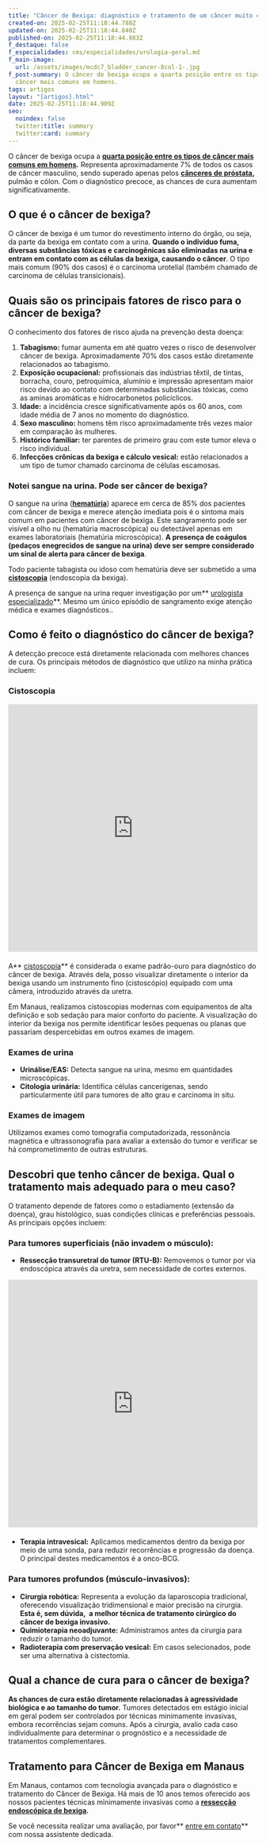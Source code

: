 ```yaml
---
title: "Câncer de Bexiga: diagnóstico e tratamento de um câncer muito comum"
created-on: 2025-02-25T11:18:44.788Z
updated-on: 2025-02-25T11:18:44.840Z
published-on: 2025-02-25T11:18:44.883Z
f_destaque: false
f_especialidades: cms/especialidades/urologia-geral.md
f_main-image:
  url: /assets/images/mcdc7_bladder_cancer-8col-1-.jpg
f_post-summary: O câncer de bexiga ocupa a quarta posição entre os tipos de
  câncer mais comuns em homens.
tags: artigos
layout: "[artigos].html"
date: 2025-02-25T11:18:44.909Z
seo:
  noindex: false
  twitter:title: summary
  twitter:card: summary
---
```

O câncer de bexiga ocupa a **[quarta posição entre os tipos de câncer mais comuns em homens](https://www.pfizer.com.br/sua-saude/oncologia/cancer-de-bexiga#:~:text=O%20c%C3%A2ncer%20de%20bexiga%20%C3%A9%20o%20quarto%20mais%20comum%20em,s%C3%A3o%20os%20grupos%20mais%20afetados.).** Representa aproximadamente 7% de todos os casos de câncer masculino, sendo superado apenas pelos **[cânceres de próstata](https://uroconsult.com.br/artigos/cancer-de-prostata-a-importancia-do-diagnostico-precoce/),** pulmão e cólon. Com o diagnóstico precoce, as chances de cura aumentam significativamente.

## O que é o câncer de bexiga?

O câncer de bexiga é um tumor do revestimento interno do órgão, ou seja, da parte da bexiga em contato com a urina. **Quando o indivíduo fuma, diversas substâncias tóxicas e carcinogênicas são eliminadas na urina e entram em contato com as células da bexiga, causando o câncer**.  O tipo mais comum (90% dos casos) é o carcinoma urotelial (também chamado de carcinoma de células transicionais).

## Quais são os principais fatores de risco para o câncer de bexiga?

O conhecimento dos fatores de risco ajuda na prevenção desta doença:

1. **Tabagismo:** fumar aumenta em até quatro vezes o risco de desenvolver câncer de bexiga. Aproximadamente 70% dos casos estão diretamente relacionados ao tabagismo.
2. **Exposição ocupacional:** profissionais das indústrias têxtil, de tintas, borracha, couro, petroquímica, alumínio e impressão apresentam maior risco devido ao contato com determinadas substâncias tóxicas, como as aminas aromáticas e hidrocarbonetos policíclicos.
3. **Idade:** a incidência cresce significativamente após os 60 anos, com idade média de 7 anos no momento do diagnóstico.
4. **Sexo masculino:** homens têm risco aproximadamente três vezes maior em comparação às mulheres.
5. **Histórico familiar:** ter parentes de primeiro grau com este tumor eleva o risco individual.
6. **Infecções crônicas da bexiga e cálculo vesical:** estão relacionados a um tipo de tumor chamado carcinoma de células escamosas.

### Notei sangue na urina. Pode ser câncer de bexiga?

O sangue na urina (**[hematúria](https://uroconsult.com.br/artigos/hematuria-diagnostico-e-tratamento-do-sangramento-urinario/)**) aparece em cerca de 85% dos pacientes com câncer de bexiga e merece atenção imediata pois é o sintoma mais comum em pacientes com câncer de bexiga. Este sangramento pode ser visível a olho nu (hematúria macroscópica) ou detectável apenas em exames laboratoriais (hematúria microscópica). **A presença de coágulos (pedaços enegrecidos de sangue na urina) deve ser sempre considerado um sinal de alerta para câncer de bexiga**.

Todo paciente tabagista ou idoso com hematúria deve ser submetido a uma **[cistoscopia](https://uroconsult.com.br/artigos/cistoscopia-o-que-e-e-quando-esta-indicada/)** (endoscopia da bexiga).

A presença de sangue na urina requer investigação por um** [urologista especializado](https://uroconsult.com.br/artigos/urologista-em-manaus/)**. Mesmo um único episódio de sangramento exige atenção médica e exames diagnósticos..

## Como é feito o diagnóstico do câncer de bexiga?

A detecção precoce está diretamente relacionada com melhores chances de cura. Os principais métodos de diagnóstico que utilizo na minha prática incluem:

### Cistoscopia

<div style="text-align: center; margin-bottom: 20px;">
  <iframe
    width="100%"
    height="500"
    src="https://www.youtube.com/embed/D46OyceqDrA"
    title="Cistoscopia: assista uma endoscopia da bexiga"
    frameborder="0"
    allow="accelerometer; autoplay; clipboard-write; encrypted-media; gyroscope; picture-in-picture; web-share"
    referrerpolicy="strict-origin-when-cross-origin"
    allowfullscreen
    id="responsive-video"
    style="max-width: 800px; margin: 0 auto; display: block;"
  ></iframe>
  <script>
    function adjustIframeHeight() {
      var iframe = document.getElementById('responsive-video');
      if (window.innerWidth < 768) {
        iframe.style.height = '300px'; // Altura para celular
      } else {
        iframe.style.height = '500px'; // Altura para desktop
      }
    }  </script>
</div>

A** [cistoscopia](https://uroconsult.com.br/artigos/cistoscopia-o-que-e-e-quando-esta-indicada/)** é considerada o exame padrão-ouro para diagnóstico do câncer de bexiga. Através dela, posso visualizar diretamente o interior da bexiga usando um instrumento fino (cistoscópio) equipado com uma câmera, introduzido através da uretra.

Em Manaus, realizamos cistoscopias modernas com equipamentos de alta definição e sob sedação para maior conforto do paciente. A visualização do interior da bexiga nos permite identificar lesões pequenas ou planas que passariam despercebidas em outros exames de imagem.

### Exames de urina

* **Urinálise/EAS:** Detecta sangue na urina, mesmo em quantidades microscópicas.
* **Citologia urinária:** Identifica células cancerígenas, sendo particularmente útil para tumores de alto grau e carcinoma in situ.

### Exames de imagem

Utilizamos exames como tomografia computadorizada, ressonância magnética e ultrassonografia para avaliar a extensão do tumor e verificar se há comprometimento de outras estruturas.

## **Descobri que tenho câncer de bexiga. Qual o tratamento mais adequado para o meu caso?**

O tratamento depende de fatores como o estadiamento (extensão da doença), grau histológico, suas condições clínicas e preferências pessoais. As principais opções incluem:

### Para tumores superficiais (não invadem o músculo):

* **Ressecção transuretral do tumor (RTU-B):** Removemos o tumor por via endoscópica através da uretra, sem necessidade de cortes externos.

<div style="text-align: center; margin-bottom: 20px;">
  <iframe
    width="100%"
    height="500"
    src="https://www.youtube.com/embed/78Ri5SCEvTg"
    title="Câncer de Bexiga - Tratamento Endoscópico"
    frameborder="0"
    allow="accelerometer; autoplay; clipboard-write; encrypted-media; gyroscope; picture-in-picture; web-share"
    referrerpolicy="strict-origin-when-cross-origin"
    allowfullscreen
    id="responsive-video"
    style="max-width: 800px; margin: 0 auto; display: block;"
  ></iframe>
  <script>
    function adjustIframeHeight() {
      var iframe = document.getElementById('responsive-video');
      if (window.innerWidth < 768) {
        iframe.style.height = '300px'; // Altura para celular
      } else {
        iframe.style.height = '500px'; // Altura para desktop
      }
    }  </script>
</div>

* **Terapia intravesical:** Aplicamos medicamentos dentro da bexiga por meio de uma sonda, para reduzir recorrências e progressão da doença. O principal destes medicamentos é a onco-BCG.

### **Para tumores profundos (músculo-invasivos):**

* **Cirurgia robótica:** Representa a evolução da laparoscopia tradicional, oferecendo visualização tridimensional e maior precisão na cirurgia. **Esta é, sem dúvida,  a melhor técnica de tratamento cirúrgico do câncer de bexiga invasivo.**
* **Quimioterapia neoadjuvante:** Administramos antes da cirurgia para reduzir o tamanho do tumor.
* **Radioterapia com preservação vesical:** Em casos selecionados, pode ser uma alternativa à cistectomia.

## Qual a chance de cura para o câncer de bexiga?

**As chances de cura estão diretamente relacionadas à agressividade biológica e ao tamanho do tumor.** Tumores detectados em estágio inicial em geral podem ser controlados por técnicas minimamente invasivas, embora recorrências sejam comuns. Após a cirurgia, avalio cada caso individualmente para determinar o prognóstico e a necessidade de tratamentos complementares.

## Tratamento para Câncer de Bexiga em Manaus

Em Manaus, contamos com tecnologia avançada para o diagnóstico e tratamento do Câncer de Bexiga. Há mais de 10 anos temos oferecido aos nossos pacientes técnicas minimamente invasivas como a **[ressecção endoscópica de bexiga](https://youtu.be/78Ri5SCEvTg).** 

Se você necessita realizar uma avaliação, por favor** [entre em contato](https://web.whatsapp.com/send/?phone=5592981270310)** com nossa assistente dedicada.